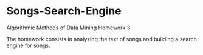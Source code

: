 # Songs-Search-Engine

Algorithmic Methods of Data Mining
Homework 3
                
The homework consists in analyzing the text of songs and building a search engine for songs.
